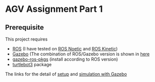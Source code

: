 # AGV Assignment Part 1

## Prerequisite
This project requires
* [ROS](http://wiki.ros.org/) (I have tested on [ROS Noetic](http://wiki.ros.org/noetic/Installation) and [ROS Kinetic](http://wiki.ros.org/kinetic/Installation))
* [Gazebo](http://www.gazebosim.org/tutorials?tut=install_ubuntu) (The combination of ROS/Gazebo version is shown in [here](http://gazebosim.org/tutorials/?tut=ros_wrapper_versions)
* [gazebo-ros-pkgs](http://gazebosim.org/tutorials?tut=ros_installing&cat=connect_ros) (install according to ROS version)
* [turtlebot3](https://github.com/ROBOTIS-GIT/turtlebot3) package

The links for the detail of [setup](https://emanual.robotis.com/docs/en/platform/turtlebot3/quick-start/#pc-setup) and [simulation with Gazebo](https://emanual.robotis.com/docs/en/platform/turtlebot3/simulation/#gazebo-simulation)


